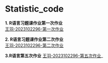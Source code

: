 # Statistic_code
**1. R语言习题课作业第一次作业**  
[王羽-2023102296-第一次作业](https://github.com/wangyu-debug/Statistic_code/blob/main/code_excise1.R)

**2. R语言习题课作业第二次作业**  
[王羽-2023102296-第二次作业](https://github.com/wangyu-debug/Statistic_code/blob/main/%E7%8E%8B%E7%BE%BD-2023102296-%E7%AC%AC%E4%BA%8C%E6%AC%A1%E4%BD%9C%E4%B8%9A.R)

**3.R语言第五次作业**
[王羽-2023102296-第五次作业](https://github.com/wangyu-debug/Statistic_code/blob/main/%E7%8E%8B%E7%BE%BD-2023102296-%E7%AC%AC%E4%BA%94%E6%AC%A1%E4%BD%9C%E4%B8%9A.R)_
